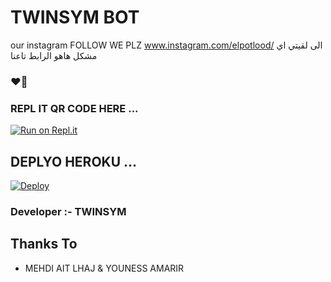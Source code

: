 # TWINSYM BOT
our instagram FOLLOW WE PLZ www.instagram.com/elpotlood/ الى لقيتي اي مشكل هاهو الرابط تاعنا 
 ### ❤️🤯
  ### REPL IT QR CODE HERE ...

[![Run on Repl.it](https://repl.it/badge/github/quiec/whatsasena)](https://replit.com/@twinsym/TWINS-YM?v=1)

## DEPLYO HEROKU ...

[![Deploy](https://www.herokucdn.com/deploy/button.svg)](https://heroku.com/deploy?template=https://github.com/sanuwaofficial/TWINSYM)

 ###  Developer :- TWINSYM

## Thanks To

- MEHDI AIT LHAJ & YOUNESS AMARIR


